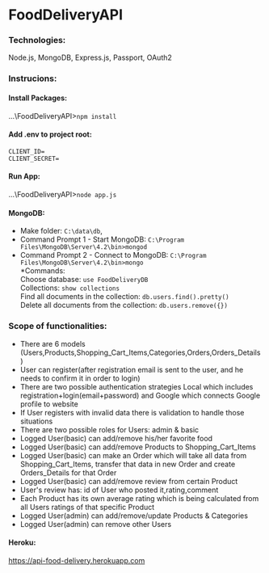 # FoodDeliveryAPI   

### Technologies:   
Node.js, MongoDB, Express.js, Passport, OAuth2   
     
### Instrucions:
#### Install Packages:   
...\FoodDeliveryAPI>`npm install`   
#### Add .env to project root:  
`CLIENT_ID=`   
`CLIENT_SECRET=`   
#### Run App:   
...\FoodDeliveryAPI>`node app.js`
#### MongoDB:      
 - Make folder: `C:\data\db`,     
 - Command Prompt 1 - Start MongoDB: `C:\Program Files\MongoDB\Server\4.2\bin>mongod`    
 - Command Prompt 2 - Connect to MongoDB: `C:\Program Files\MongoDB\Server\4.2\bin>mongo`     
 *Commands:     
 Choose database: `use FoodDeliveryDB`     
 Collections: `show collections`     
 Find all documents in the collection: `db.users.find().pretty()`      
 Delete all documents from the collection: `db.users.remove({})`   
### Scope of functionalities:
- There are 6 models (Users,Products,Shopping_Cart_Items,Categories,Orders,Orders_Details)
- User can register(after registration email is sent to the user, and he needs to confirm it in order to login)
- There are two possible authentication strategies Local which includes registration+login(email+password) and Google which connects Google profile to website
- If User registers with invalid data there is validation to handle those situations
- There are two possible roles for Users: admin & basic
- Logged User(basic) can add/remove his/her favorite food
- Logged User(basic) can add/remove Products to Shopping_Cart_Items 
- Logged User(basic) can make an Order which will take all data from Shopping_Cart_Items, transfer that data in new Order and create Orders_Details for that Order
- Logged User(basic) can add/remove review from certain Product
- User's review has: id of User who posted it,rating,comment
- Each Product has its own average rating which is being calculated from all Users ratings of that specific Product
- Logged User(admin) can add/remove/update Products & Categories
- Logged User(admin) can remove other Users
#### Heroku:   
https://api-food-delivery.herokuapp.com   
   
